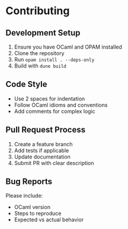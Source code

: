 # Contributing

## Development Setup
1. Ensure you have OCaml and OPAM installed
2. Clone the repository
3. Run `opam install . --deps-only`
4. Build with `dune build`

## Code Style
- Use 2 spaces for indentation
- Follow OCaml idioms and conventions
- Add comments for complex logic

## Pull Request Process
1. Create a feature branch
2. Add tests if applicable
3. Update documentation
4. Submit PR with clear description

## Bug Reports
Please include:
- OCaml version
- Steps to reproduce
- Expected vs actual behavior
